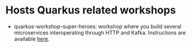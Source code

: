 # Hosts Quarkus related workshops

* quarkus-workshop-super-heroes: workshop where you build several microservices interoperating through HTTP and Kafka.
Instructions are available [here](https://quarkus.io/quarkus-workshops/super-heroes/).
